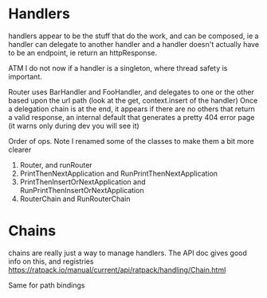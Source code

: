# Handlers
handlers appear to be the stuff that do the work, and can be composed, ie a handler can delegate to another handler
and a handler doesn't actually have to be an endpoint, ie return an httpResponse.

ATM I do not now if a handler is a singleton, where thread safety is important.

Router uses BarHandler and FooHandler, and delegates to one or the other based upon the url path
(look at the get, context.insert of the handler)
Once a delegation chain is at the end, it appears if there are no others that return a valid response,
an internal default that generates a pretty 404 error page (it warns only during dev you will see it)

Order of ops.  Note I renamed some of the classes to make them a bit more clearer
1.  Router, and runRouter
1.  PrintThenNextApplication and RunPrintThenNextApplication
1.  PrintThenInsertOrNextApplication and RunPrintThenInsertOrNextApplication
1.  RouterChain and RunRouterChain

# Chains
chains are really just a way to manage handlers.  The API doc gives good info on this, and registries
https://ratpack.io/manual/current/api/ratpack/handling/Chain.html

Same for path bindings